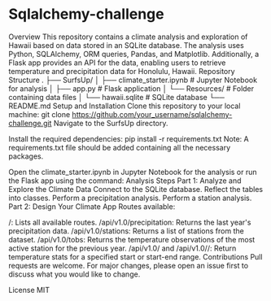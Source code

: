 # Sqlalchemy-challenge
Overview
This repository contains a climate analysis and exploration of Hawaii based on data stored in an SQLite database. The analysis uses Python, SQLAlchemy, ORM queries, Pandas, and Matplotlib. Additionally, a Flask app provides an API for the data, enabling users to retrieve temperature and precipitation data for Honolulu, Hawaii.
Repository Structure
.
├── SurfsUp/
│   ├── climate_starter.ipynb   # Jupyter Notebook for analysis
│   ├── app.py                  # Flask application
│   └── Resources/              # Folder containing data files
│       └── hawaii.sqlite       # SQLite database
└── README.md
Setup and Installation
Clone this repository to your local machine:
git clone https://github.com/your_username/sqlalchemy-challenge.git
Navigate to the SurfsUp directory.

Install the required dependencies:
pip install -r requirements.txt
Note: A requirements.txt file should be added containing all the necessary packages.

Open the climate_starter.ipynb in Jupyter Notebook for the analysis or run the Flask app using the command:
Analysis Steps
Part 1: Analyze and Explore the Climate Data
Connect to the SQLite database.
Reflect the tables into classes.
Perform a precipitation analysis.
Perform a station analysis.
Part 2: Design Your Climate App
Routes available:

/: Lists all available routes.
/api/v1.0/precipitation: Returns the last year's precipitation data.
/api/v1.0/stations: Returns a list of stations from the dataset.
/api/v1.0/tobs: Returns the temperature observations of the most active station for the previous year.
/api/v1.0/<start> and /api/v1.0/<start>/<end>: Return temperature stats for a specified start or start-end range.
Contributions
Pull requests are welcome. For major changes, please open an issue first to discuss what you would like to change.

License
MIT






